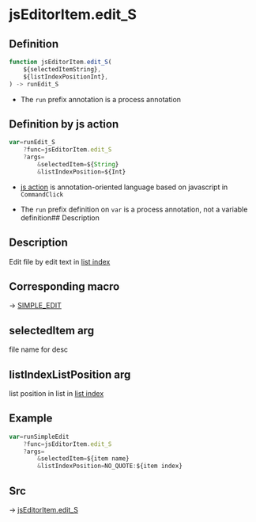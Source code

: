 # jsEditorItem.edit_S

## Definition

```js.js
function jsEditorItem.edit_S(
	${selectedItemString},
	${listIndexPositionInt},
) -> runEdit_S
```

- The `run` prefix annotation is a process annotation
## Definition by js action

```js.js
var=runEdit_S
	?func=jsEditorItem.edit_S
	?args=
		&selectedItem=${String}
		&listIndexPosition=${Int}
```

- [js action](#) is annotation-oriented language based on javascript in `CommandClick`

- The `run` prefix definition on `var` is a process annotation, not a variable definition## Description

## Description

Edit file by edit text in [list index](https://github.com/puutaro/CommandClick/blob/master/md/developer/configs/listIndexConfig.md)

## Corresponding macro

-> [SIMPLE_EDIT](https://github.com/puutaro/CommandClick/blob/master/md/developer/js_action/js_action_macro_for_list_index.md#simple_edit)

## selectedItem arg

file name for desc

## listIndexListPosition arg

list position in list in [list index](https://github.com/puutaro/CommandClick/blob/master/md/developer/configs/listIndexConfig.md)


## Example

```js.js
var=runSimpleEdit
    ?func=jsEditorItem.edit_S
    ?args=
        &selectedItem=${item name}
        &listIndexPosition=NO_QUOTE:${item index}

```



## Src

-> [jsEditorItem.edit_S](https://github.com/puutaro/CommandClick/blob/master/app/src/main/java/com/puutaro/commandclick/fragment_lib/terminal_fragment/js_interface/list_index/JsEditorItem.kt#L16)


